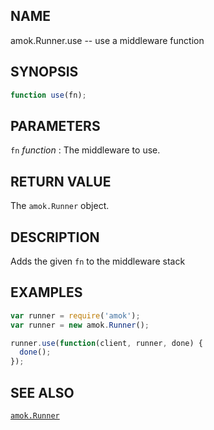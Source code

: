 ## NAME

amok.Runner.use -- use a middleware function

## SYNOPSIS

```js
function use(fn);
```

## PARAMETERS
`fn` *function*
:   The middleware to use.

## RETURN VALUE

The `amok.Runner` object.

## DESCRIPTION

Adds the given `fn` to the middleware stack

## EXAMPLES

```js
var runner = require('amok');
var runner = new amok.Runner();

runner.use(function(client, runner, done) {
  done();
});
```

## SEE ALSO

[`amok.Runner`](amok.Runner.3.md)
